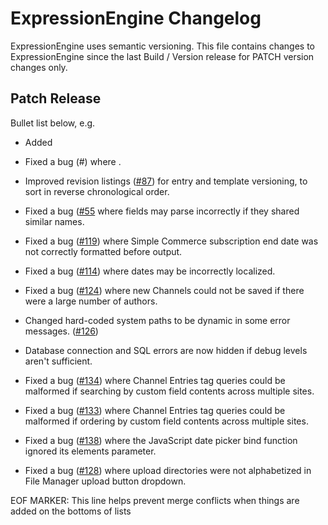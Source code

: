 # ExpressionEngine Changelog

ExpressionEngine uses semantic versioning. This file contains changes to ExpressionEngine since the last Build / Version release for PATCH version changes only.

## Patch Release

Bullet list below, e.g.
   - Added <new feature>
   - Fixed a bug (#<linked issue number>) where <bug behavior>.

- Improved revision listings ([\#87](https://github.com/ExpressionEngine/ExpressionEngine/pull/87)) for entry and template versioning, to sort in reverse chronological order.
- Fixed a bug ([\#55](https://github.com/ExpressionEngine/ExpressionEngine/issues/55) where fields may parse incorrectly if they shared similar names.
- Fixed a bug ([\#119](https://github.com/ExpressionEngine/ExpressionEngine/issues/119)) where Simple Commerce subscription end date was not correctly formatted before output.
- Fixed a bug ([\#114](https://github.com/ExpressionEngine/ExpressionEngine/issues/114)) where dates may be incorrectly localized.
- Fixed a bug ([\#124](https://github.com/ExpressionEngine/ExpressionEngine/issues/124)) where new Channels could not be saved if there were a large number of authors.
- Changed hard-coded system paths to be dynamic in some error messages. ([\#126](https://github.com/ExpressionEngine/ExpressionEngine/pull/126))
- Database connection and SQL errors are now hidden if debug levels aren't sufficient.
- Fixed a bug ([\#134](https://github.com/ExpressionEngine/ExpressionEngine/issues/134)) where Channel Entries tag queries could be malformed if searching by custom field contents across multiple sites.
- Fixed a bug ([\#133](https://github.com/ExpressionEngine/ExpressionEngine/issues/133)) where Channel Entries tag queries could be malformed if ordering by custom field contents across multiple sites.
- Fixed a bug ([\#138](https://github.com/ExpressionEngine/ExpressionEngine/issues/138)) where the JavaScript date picker bind function ignored its elements parameter.
- Fixed a bug ([\#128](https://github.com/ExpressionEngine/ExpressionEngine/issues/128)) where upload directories were not alphabetized in File Manager upload button dropdown.

EOF MARKER: This line helps prevent merge conflicts when things are
added on the bottoms of lists
